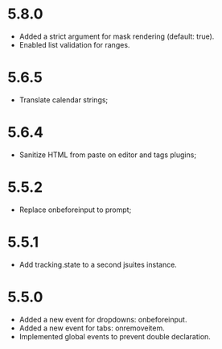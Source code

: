 # 5.8.0

- Added a strict argument for mask rendering (default: true).
- Enabled list validation for ranges.

# 5.6.5

- Translate calendar strings;

# 5.6.4

- Sanitize HTML from paste on editor and tags plugins;

# 5.5.2

- Replace onbeforeinput to prompt;

# 5.5.1

- Add tracking.state to a second jsuites instance.

# 5.5.0

- Added a new event for dropdowns: onbeforeinput.
- Added a new event for tabs: onremoveitem.
- Implemented global events to prevent double declaration.

